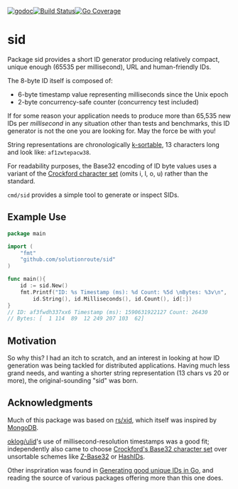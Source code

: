 
[![godoc](http://img.shields.io/badge/godoc-reference-blue.svg?style=flat)](https://godoc.org/github.com/solutionroute/sid)[![Build Status](https://travis-ci.org/solutionroute/sid.svg?branch=master)](https://travis-ci.org/solutionroute/sid)[![Go Coverage](http://gocover.io/_badge/github.com/solutionroute/sid)](http://gocover.io/github.com/solutionroute/sid)

# sid

Package sid provides a short ID generator producing relatively compact, unique
enough (65535 per millisecond), URL and human-friendly IDs.

The 8-byte ID itself is composed of:

- 6-byte timestamp value representing milliseconds since the Unix epoch
- 2-byte concurrency-safe counter (concurrency test included)

If for some reason your application needs to produce more than 65,535 new IDs
per _millisecond_ in any situation other than tests and benchmarks, this ID generator
is not the one you are looking for. May the force be with you!

String representations are chronologically [k-sortable](https://en.wikipedia.org/wiki/Partial_sorting), 
13 characters long and look like: `af1zwtepacw38`.

For readability purposes, the Base32 encoding of ID byte values uses a variant of the
[Crockford character set](https://www.crockford.com/base32.html) (omits i, l, o, u) rather than
the standard.

`cmd/sid` provides a simple tool to generate or inspect SIDs.

## Example Use

```go
package main

import (
    "fmt"
    "github.com/solutionroute/sid"
)

func main(){
    id := sid.New()
    fmt.Printf("ID: %s Timestamp (ms): %d Count: %5d \nBytes: %3v\n",
        id.String(), id.Milliseconds(), id.Count(), id[:])
}
// ID: af3fwdh337xx6 Timestamp (ms): 1590631922127 Count: 26430
// Bytes: [  1 114  89  12 249 207 103  62]
```

## Motivation

So why this? I had an itch to scratch, and an interest in looking at how ID
generation was being tackled for distributed applications. Having much less grand
needs, and wanting a shorter string representation (13 chars vs 20 or more), the
original-sounding "sid" was born.

## Acknowledgments

Much of this package was based on [rs/xid](https://github.com/rs/xid), which
itself was inspired by
[MongoDB](https://docs.mongodb.com/manual/reference/method/ObjectId/).

[oklog/ulid](https://github.com/oklog/ulid)'s use of millisecond-resolution
timestamps was a good fit; independently also came to choose [Crockford's
Base32 character set](https://en.wikipedia.org/wiki/Base32#Crockford's_Base32)
over unsortable schemes like [Z-Base32](https://en.wikipedia.org/wiki/Base32#z-base-32) or
[HashIDs](https://github.com/speps/go-hashids).

Other inspriration was found in [Generating good unique IDs in
Go](https://blog.kowalczyk.info/article/JyRZ/generating-good-unique-ids-in-go.html),
and reading the source of various packages offering more than this one does.
